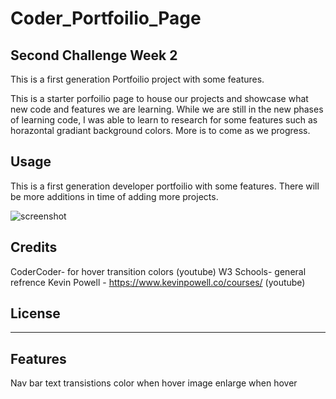 # Coder_Portfoilio_Page


## Second Challenge Week 2

This is a first generation Portfoilio project with some features. 

This is a starter porfoilio page to house our projects and showcase what new code and features we are learning. 
While we are still in the new phases of learning code, I was able to learn to research for some features such as horazontal gradiant background colors. More is to come as we progress.


## Usage

This is a first generation developer portfoilio with some features. There will be more additions in time of adding more projects. 

![screenshot](assets/images/portfoilo-screenshot.png)

## Credits

CoderCoder- for hover transition colors (youtube)
W3 Schools- general refrence
Kevin Powell - https://www.kevinpowell.co/courses/ (youtube)


## License


---


## Features

Nav bar text transistions color when hover
image enlarge when hover
